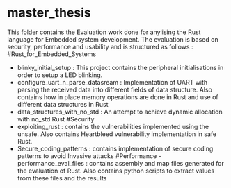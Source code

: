# master_thesis
This folder contains the Evaluation work done for anylising the Rust language for Embedded system development.
The evaluation is based on security, performance and usability and is structured as follows :
#Rust_for_Embedded_Systems
- blinky_initial_setup : This project contains the peripheral initialisations in order to setup a LED blinking.
- configure_uart_n_parse_datasream : Implementation of UART with parsing the received data into different fields of data structure. Also contains how in place memory operations are done in Rust and use of different data structures in Rust
- data_structures_with_no_std : An attempt to achieve dynamic allocation with no_std Rust
#Security
- exploiting_rust : contains the vulnerabilities implemented using the unsafe. Also contains Heartbleed vulnerability implementation in safe Rust.
- Secure_coding_patterns : contains implementation of secure coding patterns to avoid Invasive attacks
#Performance
-performance_eval_files :  contains assembly and map files generated for the evaluation of Rust. Also contains python scripts to extract values from these files and the results
